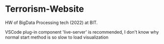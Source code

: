 # Terrorism-Website

HW of BigData Processing tech (2022) at BIT.

VSCode plug-in component 'live-server' is recommended, I don't know why normal start method is so slow to load visualization

